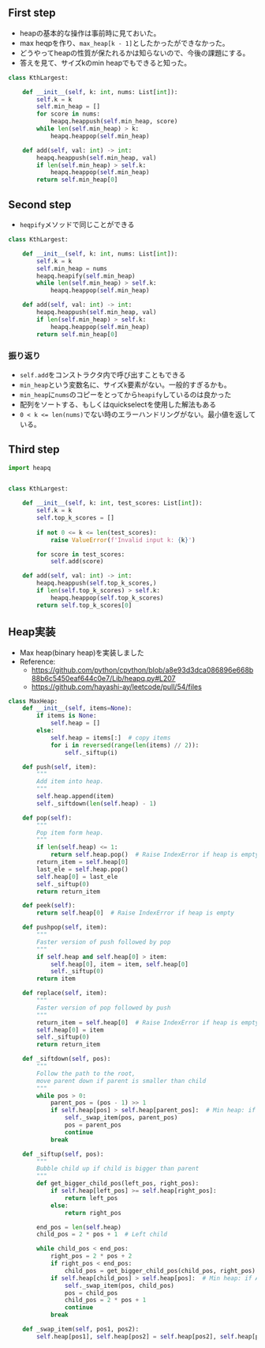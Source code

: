 ## First step

- heapの基本的な操作は事前時に見ておいた。
- max heqpを作り、`max_heap[k - 1]`としたかったができなかった。
- どうやってheapの性質が保たれるかは知らないので、今後の課題にする。
- 答えを見て、サイズkのmin heapでもできると知った。

```python
class KthLargest:

    def __init__(self, k: int, nums: List[int]):
        self.k = k
        self.min_heap = []
        for score in nums:
            heapq.heappush(self.min_heap, score)
        while len(self.min_heap) > k:
            heapq.heappop(self.min_heap)

    def add(self, val: int) -> int:
        heapq.heappush(self.min_heap, val)
        if len(self.min_heap) > self.k:
            heapq.heappop(self.min_heap)
        return self.min_heap[0]
```

## Second step

- `heqpify`メソッドで同じことができる

```python
class KthLargest:

    def __init__(self, k: int, nums: List[int]):
        self.k = k
        self.min_heap = nums
        heapq.heapify(self.min_heap)
        while len(self.min_heap) > self.k:
            heapq.heappop(self.min_heap)

    def add(self, val: int) -> int:
        heapq.heappush(self.min_heap, val)
        if len(self.min_heap) > self.k:
            heapq.heappop(self.min_heap)
        return self.min_heap[0]
```

### 振り返り

- `self.add`をコンストラクタ内で呼び出すこともできる
- `min_heap`という変数名に、サイズ`k`要素がない。一般的すぎるかも。
- `min_heap`に`nums`のコピーをとってから`heapify`しているのは良かった
- 配列をソートする、もしくはquickselectを使用した解法もある
- `0 < k <= len(nums)`でない時のエラーハンドリングがない。最小値を返している。


## Third step

```python
import heapq


class KthLargest:

    def __init__(self, k: int, test_scores: List[int]):
        self.k = k
        self.top_k_scores = []
        
        if not 0 <= k <= len(test_scores):
            raise ValueError(f'Invalid input k: {k}')

        for score in test_scores:
            self.add(score)

    def add(self, val: int) -> int:
        heapq.heappush(self.top_k_scores,)
        if len(self.top_k_scores) > self.k:
            heapq.heappop(self.top_k_scores)
        return self.top_k_scores[0]
```


## Heap実装

- Max heap(binary heap)を実装しました
- Reference:
    - https://github.com/python/cpython/blob/a8e93d3dca086896e668b88b6c5450eaf644c0e7/Lib/heapq.py#L207
    - https://github.com/hayashi-ay/leetcode/pull/54/files
 
```python
class MaxHeap:
    def __init__(self, items=None):
        if items is None:
            self.heap = []
        else:
            self.heap = items[:]  # copy items
            for i in reversed(range(len(items) // 2)):
                self._siftup(i)

    def push(self, item):
        """
        Add item into heap.
        """
        self.heap.append(item)
        self._siftdown(len(self.heap) - 1)

    def pop(self):
        """
        Pop item form heap.
        """
        if len(self.heap) <= 1:
            return self.heap.pop()  # Raise IndexError if heap is empty
        return_item = self.heap[0]
        last_ele = self.heap.pop()
        self.heap[0] = last_ele
        self._siftup(0)
        return return_item

    def peek(self):
        return self.heap[0]  # Raise IndexError if heap is empty

    def pushpop(self, item):
        """
        Faster version of push followed by pop
        """
        if self.heap and self.heap[0] > item:
            self.heap[0], item = item, self.heap[0]
            self._siftup(0)
        return item

    def replace(self, item):
        """
        Faster version of pop followed by push
        """
        return_item = self.heap[0]  # Raise IndexError if heap is empty
        self.heap[0] = item
        self._siftup(0)
        return return_item

    def _siftdown(self, pos):
        """
        Follow the path to the root,
        move parent down if parent is smaller than child
        """
        while pos > 0:
            parent_pos = (pos - 1) >> 1
            if self.heap[pos] > self.heap[parent_pos]:  # Min heap: if A < B
                self._swap_item(pos, parent_pos)
                pos = parent_pos
                continue
            break

    def _siftup(self, pos):
        """
        Bubble child up if child is bigger than parent
        """
        def get_bigger_child_pos(left_pos, right_pos):
            if self.heap[left_pos] >= self.heap[right_pos]:
                return left_pos
            else:
                return right_pos

        end_pos = len(self.heap)
        child_pos = 2 * pos + 1  # Left child

        while child_pos < end_pos:
            right_pos = 2 * pos + 2
            if right_pos < end_pos:
                child_pos = get_bigger_child_pos(child_pos, right_pos)
            if self.heap[child_pos] > self.heap[pos]:  # Min heap: if A < B
                self._swap_item(pos, child_pos)
                pos = child_pos
                child_pos = 2 * pos + 1
                continue
            break

    def _swap_item(self, pos1, pos2):
        self.heap[pos1], self.heap[pos2] = self.heap[pos2], self.heap[pos1]
```
